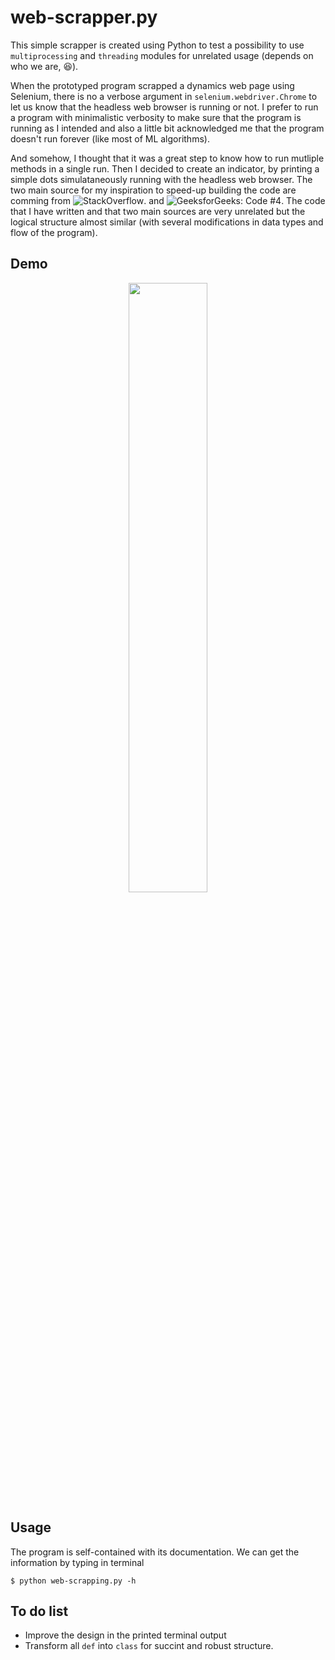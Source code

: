 # web-scrapper.py
This simple scrapper is created using Python to test a possibility to use `multiprocessing` and `threading` modules 
for unrelated usage (depends on who we are, 😆).

When the prototyped program scrapped a dynamics web page using Selenium, there is no a verbose argument in `selenium.webdriver.Chrome`
to let us know that the headless web browser is running or not. I prefer to run a program with minimalistic verbosity to make
sure that the program is running as I intended and also a little bit acknowledged me that the program doesn't run forever
(like most of ML algorithms). 

And somehow, I thought that it was a great step to know how to run mutliple methods in a single run. 
Then I decided to create an indicator, by printing a simple dots simulataneously running with the headless web browser.
The two main source for my inspiration to speed-up building the code are
comming from ![StackOverflow]("https://stackoverflow.com/questions/10415028/how-can-i-recover-the-return-value-of-a-function-passed-to-multiprocessing-proce").
and ![GeeksforGeeks: Code #4]("https://www.geeksforgeeks.org/start-and-stop-a-thread-in-python/"). The code that I have written
and that two main sources are very unrelated but the logical structure almost similar (with several modifications in data types
and flow of the program).

## Demo 

<p align="center">
<img src="https://github.com/LugoBlogger/web-scrapper/blob/master/web-scrapper.gif" width=50%>
</p>

## Usage
The program is self-contained with its documentation. We can get the information by typing in terminal

```
$ python web-scrapping.py -h
```

## To do list

- Improve the design in the printed terminal output
- Transform all `def` into `class` for succint and robust structure.
